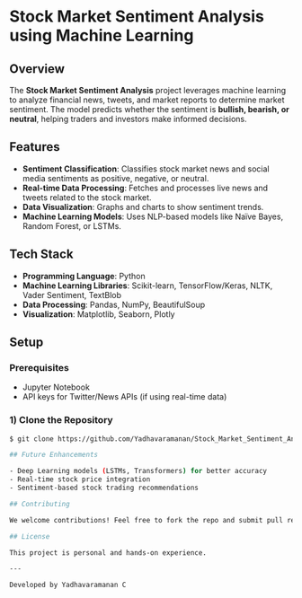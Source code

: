 # Stock Market Sentiment Analysis using Machine Learning

## Overview

The **Stock Market Sentiment Analysis** project leverages machine learning to analyze financial news, tweets, and market reports to determine market sentiment. The model predicts whether the sentiment is **bullish, bearish, or neutral**, helping traders and investors make informed decisions.

## Features

- **Sentiment Classification**: Classifies stock market news and social media sentiments as positive, negative, or neutral.
- **Real-time Data Processing**: Fetches and processes live news and tweets related to the stock market.
- **Data Visualization**: Graphs and charts to show sentiment trends.
- **Machine Learning Models**: Uses NLP-based models like Naïve Bayes, Random Forest, or LSTMs.

## Tech Stack

- **Programming Language**: Python
- **Machine Learning Libraries**: Scikit-learn, TensorFlow/Keras, NLTK, Vader Sentiment, TextBlob
- **Data Processing**: Pandas, NumPy, BeautifulSoup
- **Visualization**: Matplotlib, Seaborn, Plotly

##  Setup

### Prerequisites

- Jupyter Notebook 
- API keys for Twitter/News APIs (if using real-time data)

### 1) Clone the Repository

```sh
$ git clone https://github.com/Yadhavaramanan/Stock_Market_Sentiment_Analysis.git

## Future Enhancements

- Deep Learning models (LSTMs, Transformers) for better accuracy
- Real-time stock price integration
- Sentiment-based stock trading recommendations

## Contributing

We welcome contributions! Feel free to fork the repo and submit pull requests.

## License

This project is personal and hands-on experience.

---

Developed by Yadhavaramanan C


